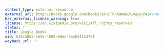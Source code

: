 ```yaml
---
content_type: external-resource
external_url: http://books.google.com/books?id=ITFnAQAAQBAJ&pg=PA1#v=onepage
has_external_license_warning: true
license: https://en.wikipedia.org/wiki/All_rights_reserved
status: ''
title: Google Books
uid: 836cb858-c655-4698-9dec-e5cb0f1137df
wayback_url: ''
---
```

